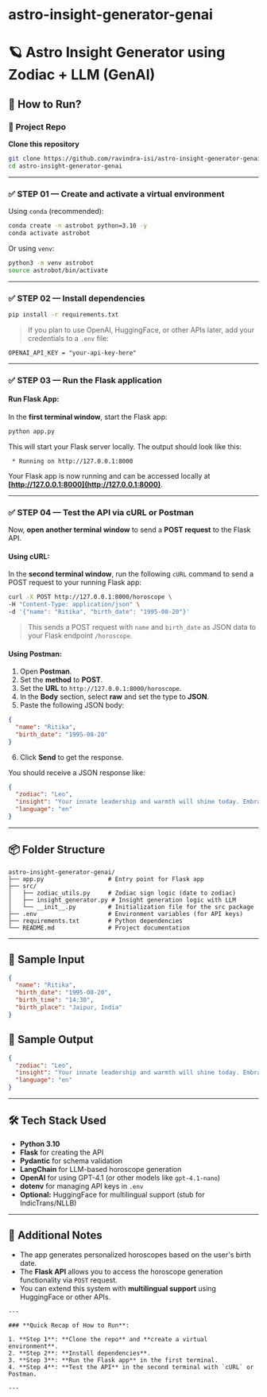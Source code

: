 # astro-insight-generator-genai

# 🪐 Astro Insight Generator using Zodiac + LLM (GenAI)

## 🚀 How to Run?

### 🔗 **Project Repo**

**Clone this repository**

```bash
git clone https://github.com/ravindra-isi/astro-insight-generator-genai.git
cd astro-insight-generator-genai
```

---

### ✅ **STEP 01 — Create and activate a virtual environment**

Using `conda` (recommended):

```bash
conda create -n astrobot python=3.10 -y
conda activate astrobot

```

Or using `venv`:

```bash
python3 -m venv astrobot
source astrobot/bin/activate
```

---

### ✅ **STEP 02 — Install dependencies**

```bash
pip install -r requirements.txt
```

> If you plan to use OpenAI, HuggingFace, or other APIs later, add your credentials to a `.env` file:

```
OPENAI_API_KEY = "your-api-key-here"
```

---

### ✅ **STEP 03 — Run the Flask application**

#### **Run Flask App**:

In the **first terminal window**, start the Flask app:

```bash
python app.py
```

This will start your Flask server locally. The output should look like this:

```
 * Running on http://127.0.0.1:8000
```

Your Flask app is now running and can be accessed locally at **[http://127.0.0.1:8000](http://127.0.0.1:8000)**.

---

### ✅ **STEP 04 — Test the API via cURL or Postman**

Now, **open another terminal window** to send a **POST request** to the Flask API.

#### **Using cURL**:

In the **second terminal window**, run the following `cURL` command to send a POST request to your running Flask app:

```bash
curl -X POST http://127.0.0.1:8000/horoscope \
-H "Content-Type: application/json" \
-d '{"name": "Ritika", "birth_date": "1995-08-20"}'
```

> This sends a POST request with `name` and `birth_date` as JSON data to your Flask endpoint `/horoscope`.

#### **Using Postman**:

1. Open **Postman**.
2. Set the **method** to **POST**.
3. Set the **URL** to `http://127.0.0.1:8000/horoscope`.
4. In the **Body** section, select **raw** and set the type to **JSON**.
5. Paste the following JSON body:

```json
{
  "name": "Ritika",
  "birth_date": "1995-08-20"
}
```

6. Click **Send** to get the response.

You should receive a JSON response like:

```json
{
  "zodiac": "Leo",
  "insight": "Your innate leadership and warmth will shine today. Embrace spontaneity and avoid overthinking.",
  "language": "en"
}
```

---

## 📦 Folder Structure

```
astro-insight-generator-genai/
├── app.py                  # Entry point for Flask app
├── src/
│   ├── zodiac_utils.py     # Zodiac sign logic (date to zodiac)
│   ├── insight_generator.py # Insight generation logic with LLM
│   └── __init__.py         # Initialization file for the src package
├── .env                    # Environment variables (for API keys)
├── requirements.txt        # Python dependencies
└── README.md               # Project documentation
```

---

## 📌 Sample Input

```json
{
  "name": "Ritika",
  "birth_date": "1995-08-20",
  "birth_time": "14:30",
  "birth_place": "Jaipur, India"
}
```

## 📌 Sample Output

```json
{
  "zodiac": "Leo",
  "insight": "Your innate leadership and warmth will shine today. Embrace spontaneity and avoid overthinking.",
  "language": "en"
}
```

---

## 🛠️ Tech Stack Used

* **Python 3.10**
* **Flask** for creating the API
* **Pydantic** for schema validation
* **LangChain** for LLM-based horoscope generation
* **OpenAI** for using GPT-4.1 (or other models like `gpt-4.1-nano`)
* **dotenv** for managing API keys in `.env`
* **Optional:** HuggingFace for multilingual support (stub for IndicTrans/NLLB)

---

## 📝 Additional Notes

* The app generates personalized horoscopes based on the user's birth date.
* The **Flask API** allows you to access the horoscope generation functionality via `POST` request.
* You can extend this system with **multilingual support** using HuggingFace or other APIs.

```
---

### **Quick Recap of How to Run**:

1. **Step 1**: **Clone the repo** and **create a virtual environment**.
2. **Step 2**: **Install dependencies**.
3. **Step 3**: **Run the Flask app** in the first terminal.
4. **Step 4**: **Test the API** in the second terminal with `cURL` or Postman.

---
